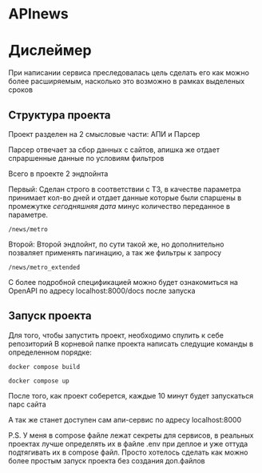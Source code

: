 # APInews

# Дислеймер
При написании сервиса преследовалась цель сделать его как можно более расширяемым, 
насколько это возможно в рамках выделеных сроков

## Структура проекта

Проект разделен на 2 смысловые части: АПИ и Парсер

Парсер отвечает за сбор данных с сайтов, апишка же отдает спраршенные данные по условиям фильтров

Всего в проекте 2 эндпойнта

Первый:
Сделан строго в соответствии с ТЗ, в качестве параметра принимает кол-во дней и отдает данные
которые были спаршены в промежутке _сегодняшняя дата_ минус количество переданное в параметре.


`/news/metro`

Второй:
Второй эндпойнт, по сути такой же, но дополнительно позваляет применять пагинацию, а так же фильтры к запросу

`/news/metro_extended`

С более подробной спецификацией можно будет ознакомиться на OpenAPI по адресу
localhost:8000/docs после запуска


## Запуск проекта

Для того, чтобы запустить проект, необходимо спулить к себе репозиторий
В корневой папке проекта написать следущие команды в определенном порядке:

`docker compose build`

`docker compose up`

После того, как проект соберется, каждые 10 минут будет запускаться парс сайта

А так же станет доступен сам апи-сервис по адресу localhost:8000

P.S. У меня в compose файле лежат секреты для сервисов, в реальных проектах лучше определять их в файле .env при деплое и уже оттуда подтягивать их в compose файл.
Просто хотелось сделать как можно более простым запуск проекта без создания доп.файлов

